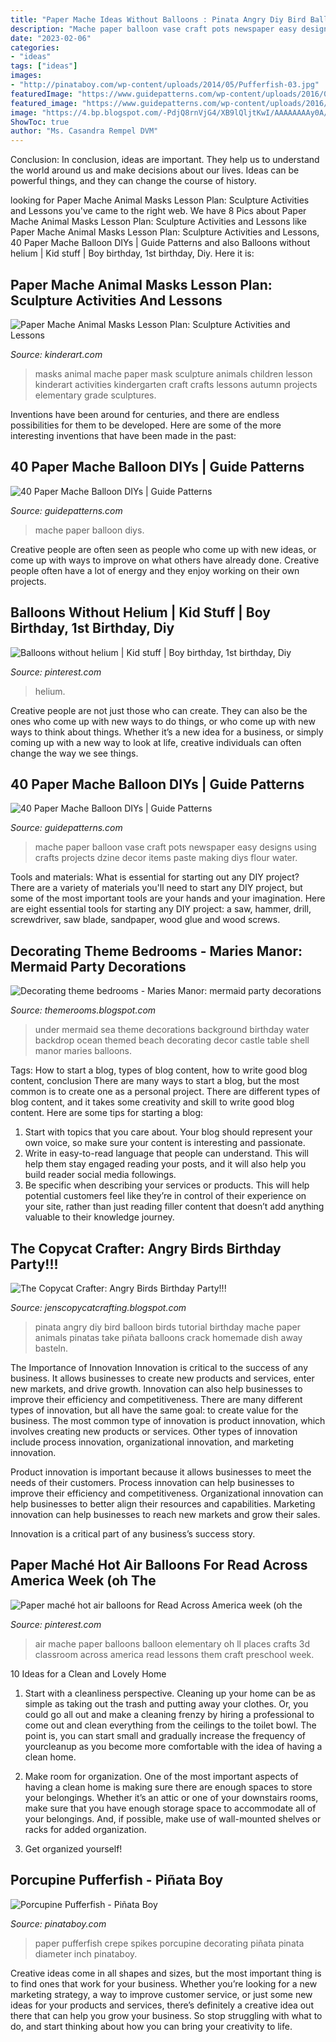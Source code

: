 ```yaml
---
title: "Paper Mache Ideas Without Balloons : Pinata Angry Diy Bird Balloon Birds Tutorial Birthday Mache Paper Animals Pinatas Take Piñata Balloons Crack Homemade Dish Away Basteln"
description: "Mache paper balloon vase craft pots newspaper easy designs using crafts projects dzine decor items paste making diys flour water"
date: "2023-02-06"
categories:
- "ideas"
tags: ["ideas"]
images:
- "http://pinataboy.com/wp-content/uploads/2014/05/Pufferfish-03.jpg"
featuredImage: "https://www.guidepatterns.com/wp-content/uploads/2016/05/Paper-Mache-Balloon.jpg"
featured_image: "https://www.guidepatterns.com/wp-content/uploads/2016/05/Paper-Mache-Balloon-Vase.jpg"
image: "https://4.bp.blogspot.com/-PdjQ8rnVjG4/XB9lQljtKwI/AAAAAAAAy0A/QnaZMiTT2qgGP-ThEOL43eKBubD_RmZngCLcBGAs/s1600/Under%2BSea%2BMermaid%2BCastle%2BBackdrop%2BBlue%2BSea%2BShell%2BGrass%2BCoral%2BPhotography%2BBackground.jpg"
ShowToc: true
author: "Ms. Casandra Rempel DVM"
---
```



Conclusion:
In conclusion, ideas are important. They help us to understand the world around us and make decisions about our lives. Ideas can be powerful things, and they can change the course of history.

	

		
looking for Paper Mache Animal Masks Lesson Plan: Sculpture Activities and Lessons you've came to the right web. We have 8 Pics about Paper Mache Animal Masks Lesson Plan: Sculpture Activities and Lessons like Paper Mache Animal Masks Lesson Plan: Sculpture Activities and Lessons, 40 Paper Mache Balloon DIYs | Guide Patterns and also Balloons without helium | Kid stuff | Boy birthday, 1st birthday, Diy. Here it is:
		
    
## Paper Mache Animal Masks Lesson Plan: Sculpture Activities And Lessons

<img loading=lazy src="https://kinderart.com/wp-content/uploads/animalmaskslg.jpg" onerror="this.onerror=null;this.src='https://tse1.mm.bing.net/th?id=OIP.IHnmhJt840GHPxRvEYdLowHaFj&amp;pid=15.1';" alt="Paper Mache Animal Masks Lesson Plan: Sculpture Activities and Lessons">

_Source: kinderart.com_

>masks animal mache paper mask sculpture animals children lesson kinderart activities kindergarten craft crafts lessons autumn projects elementary grade sculptures. 

	

Inventions have been around for centuries, and there are endless possibilities for them to be developed. Here are some of the more interesting inventions that have been made in the past:

    
## 40 Paper Mache Balloon DIYs | Guide Patterns

<img loading=lazy src="https://www.guidepatterns.com/wp-content/uploads/2016/05/Paper-Mache-Balloon.jpg" onerror="this.onerror=null;this.src='https://tse1.mm.bing.net/th?id=OIP.8egAsTfn_8FNAuOE-8BNgwHaE8&amp;pid=15.1';" alt="40 Paper Mache Balloon DIYs | Guide Patterns">

_Source: guidepatterns.com_

>mache paper balloon diys. 

	

Creative people are often seen as people who come up with new ideas, or come up with ways to improve on what others have already done. Creative people often have a lot of energy and they enjoy working on their own projects.

    
## Balloons Without Helium | Kid Stuff | Boy Birthday, 1st Birthday, Diy

<img loading=lazy src="https://i.pinimg.com/736x/b1/c4/d3/b1c4d3d0b0408411ecafb7a7d1e7b34e--hanging-balloons-balloon-drop.jpg" onerror="this.onerror=null;this.src='https://tse1.mm.bing.net/th?id=OIP.3m3vn4JUJwQym7Q7ax-wOwHaHa&amp;pid=15.1';" alt="Balloons without helium | Kid stuff | Boy birthday, 1st birthday, Diy">

_Source: pinterest.com_

>helium. 

	

Creative people are not just those who can create. They can also be the ones who come up with new ways to do things, or who come up with new ways to think about things. Whether it’s a new idea for a business, or simply coming up with a new way to look at life, creative individuals can often change the way we see things.

    
## 40 Paper Mache Balloon DIYs | Guide Patterns

<img loading=lazy src="https://www.guidepatterns.com/wp-content/uploads/2016/05/Paper-Mache-Balloon-Vase.jpg" onerror="this.onerror=null;this.src='https://tse1.mm.bing.net/th?id=OIP.Zo8W9LCn3qAJEcaiGNfq_QHaHc&amp;pid=15.1';" alt="40 Paper Mache Balloon DIYs | Guide Patterns">

_Source: guidepatterns.com_

>mache paper balloon vase craft pots newspaper easy designs using crafts projects dzine decor items paste making diys flour water. 

	

Tools and materials: What is essential for starting out any DIY project?
There are a variety of materials you'll need to start any DIY project, but some of the most important tools are your hands and your imagination. Here are eight essential tools for starting any DIY project: a saw, hammer, drill, screwdriver, saw blade, sandpaper, wood glue and wood screws.

    
## Decorating Theme Bedrooms - Maries Manor: Mermaid Party Decorations

<img loading=lazy src="https://4.bp.blogspot.com/-PdjQ8rnVjG4/XB9lQljtKwI/AAAAAAAAy0A/QnaZMiTT2qgGP-ThEOL43eKBubD_RmZngCLcBGAs/s1600/Under%2BSea%2BMermaid%2BCastle%2BBackdrop%2BBlue%2BSea%2BShell%2BGrass%2BCoral%2BPhotography%2BBackground.jpg" onerror="this.onerror=null;this.src='https://tse2.mm.bing.net/th?id=OIP.hcsTee5iEn7c6Y4C2sM91wHaH3&amp;pid=15.1';" alt="Decorating theme bedrooms - Maries Manor: mermaid party decorations">

_Source: themerooms.blogspot.com_

>under mermaid sea theme decorations background birthday water backdrop ocean themed beach decorating decor castle table shell manor maries balloons. 

	

Tags: How to start a blog, types of blog content, how to write good blog content, conclusion
There are many ways to start a blog, but the most common is to create one as a personal project. There are different types of blog content, and it takes some creativity and skill to write good blog content. Here are some tips for starting a blog:
1. Start with topics that you care about. Your blog should represent your own voice, so make sure your content is interesting and passionate.
2. Write in easy-to-read language that people can understand. This will help them stay engaged reading your posts, and it will also help you build reader social media followings.
3. Be specific when describing your services or products. This will help potential customers feel like they’re in control of their experience on your site, rather than just reading filler content that doesn’t add anything valuable to their knowledge journey. 

    
## The Copycat Crafter: Angry Birds Birthday Party!!!

<img loading=lazy src="http://1.bp.blogspot.com/-eMtv56yUG-I/Tf_IItXX7WI/AAAAAAAABA4/0WyNGVuBkYU/s1600/DSC_0780.JPG" onerror="this.onerror=null;this.src='https://tse2.mm.bing.net/th?id=OIP.d3Gk1cxAa7JuZMVKqglwYwHaIt&amp;pid=15.1';" alt="The Copycat Crafter: Angry Birds Birthday Party!!!">

_Source: jenscopycatcrafting.blogspot.com_

>pinata angry diy bird balloon birds tutorial birthday mache paper animals pinatas take piñata balloons crack homemade dish away basteln. 

	

The Importance of Innovation
Innovation is critical to the success of any business. It allows businesses to create new products and services, enter new markets, and drive growth. Innovation can also help businesses to improve their efficiency and competitiveness.
There are many different types of innovation, but all have the same goal: to create value for the business. The most common type of innovation is product innovation, which involves creating new products or services. Other types of innovation include process innovation, organizational innovation, and marketing innovation.

Product innovation is important because it allows businesses to meet the needs of their customers. Process innovation can help businesses to improve their efficiency and competitiveness. Organizational innovation can help businesses to better align their resources and capabilities. Marketing innovation can help businesses to reach new markets and grow their sales.

Innovation is a critical part of any business’s success story.

    
## Paper Maché Hot Air Balloons For Read Across America Week (oh The

<img loading=lazy src="https://s-media-cache-ak0.pinimg.com/736x/ac/76/fe/ac76fef287f6fcad714422421bb4ce81.jpg" onerror="this.onerror=null;this.src='https://tse3.mm.bing.net/th?id=OIP.go8i-naNmeRBKJF15u4YbQHaJ4&amp;pid=15.1';" alt="Paper maché hot air balloons for Read Across America week (oh the">

_Source: pinterest.com_

>air mache paper balloons balloon elementary oh ll places crafts 3d classroom across america read lessons them craft preschool week. 

	

10 Ideas for a Clean and Lovely Home
1. Start with a cleanliness perspective. Cleaning up your home can be as simple as taking out the trash and putting away your clothes. Or, you could go all out and make a cleaning frenzy by hiring a professional to come out and clean everything from the ceilings to the toilet bowl. The point is, you can start small and gradually increase the frequency of yourcleanup as you become more comfortable with the idea of having a clean home.
2. Make room for organization. One of the most important aspects of having a clean home is making sure there are enough spaces to store your belongings. Whether it’s an attic or one of your downstairs rooms, make sure that you have enough storage space to accommodate all of your belongings. And, if possible, make use of wall-mounted shelves or racks for added organization.

3. Get organized yourself!

    
## Porcupine Pufferfish - Piñata Boy

<img loading=lazy src="http://pinataboy.com/wp-content/uploads/2014/05/Pufferfish-03.jpg" onerror="this.onerror=null;this.src='https://tse4.mm.bing.net/th?id=OIP.bFq4LLaeHEFIdDVzhe3HZwHaHa&amp;pid=15.1';" alt="Porcupine Pufferfish - Piñata Boy">

_Source: pinataboy.com_

>paper pufferfish crepe spikes porcupine decorating piñata pinata diameter inch pinataboy. 

	

Creative ideas come in all shapes and sizes, but the most important thing is to find ones that work for your business. Whether you’re looking for a new marketing strategy, a way to improve customer service, or just some new ideas for your products and services, there’s definitely a creative idea out there that can help you grow your business. So stop struggling with what to do, and start thinking about how you can bring your creativity to life.

